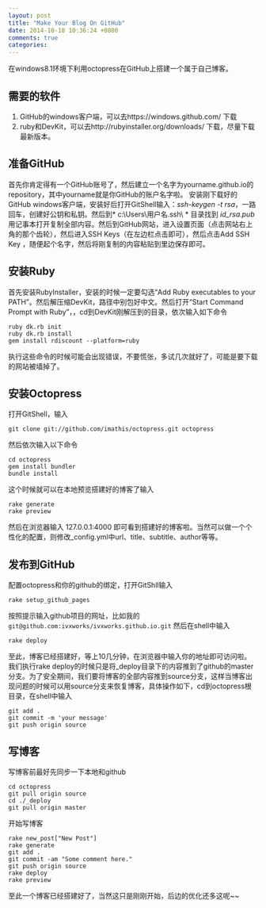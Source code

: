 ```yaml
---
layout: post
title: "Make Your Blog On GitHub"
date: 2014-10-18 10:36:24 +0800
comments: true
categories: 
---
```

在windows8.1环境下利用octopress在GitHub上搭建一个属于自己博客。

需要的软件
-------
<!-- more -->
 1. GitHub的windows客户端，可以去https://windows.github.com/ 下载
 2. ruby和DevKit，可以去http://rubyinstaller.org/downloads/ 下载，尽量下载最新版本。

准备GitHub
--
首先你肯定得有一个GitHub账号了，然后建立一个名字为yourname.github.io的repository，其中yourname就是你GitHub的账户名字啦。
安装刚下载好的GitHub windows客户端，安装好后打开GitShell输入：*ssh-keygen  -t rsa*，一路回车，创建好公钥和私钥。然后到* c:\Users\用户名\.ssh\ *  目录找到   *id_rsa.pub*用记事本打开复制全部内容。然后到GitHub网站，进入设置页面（点击网站右上角的那个齿轮），然后进入SSH Keys（在左边栏点击即可），然后点击Add SSH Key ，随便起个名字，然后将刚复制的内容粘贴到里边保存即可。

安装Ruby
--

首先安装RubyInstaller，安装的时候一定要勾选“Add Ruby executables to your PATH”。然后解压缩DevKit，路径中别包好中文。然后打开“Start Command Prompt with Ruby”，，cd到DevKit刚解压到的目录，依次输入如下命令

    ruby dk.rb init
    ruby dk.rb install
    gem install rdiscount --platform=ruby
执行这些命令的时候可能会出现错误，不要慌张，多试几次就好了，可能是要下载的网站被墙掉了。

安装Octopress
-------
打开GitShell，输入

    git clone git://github.com/imathis/octopress.git octopress
然后依次输入以下命令

    cd octopress
    gem install bundler
    bundle install 
这个时候就可以在本地预览搭建好的博客了输入

    rake generate
    rake preview
然后在浏览器输入 127.0.0.1:4000 即可看到搭建好的博客啦。当然可以做一个个性化的配置，则修改_config.yml中url、title、subtitle、author等等。

发布到GitHub
-------
配置octopress和你的github的绑定，打开GitShll输入

    rake setup_github_pages
按照提示输入github项目的网址，比如我的 `git@github.com:ivxworks/ivxworks.github.io.git`
然后在shell中输入

    rake deploy
至此，博客已经搭建好，等上10几分钟，在浏览器中输入你的地址即可访问啦。
我们执行rake deploy的时候只是将_deploy目录下的内容推到了github的master分支。为了安全期间，我们要将博客的全部内容推到source分支，这样当博客出现问题的时候可以用source分支来恢复博客，具体操作如下，cd到octopress根目录，在shell中输入

    git add .
    git commit -m 'your message'
    git push origin source

写博客
-------
写博客前最好先同步一下本地和github

    cd octopress
    git pull origin source
    cd ./_deploy
    git pull origin master
开始写博客

    rake new_post["New Post"]
    rake generate
    git add .
    git commit -am "Some comment here." 
    git push origin source
    rake deploy
    rake preview

至此一个博客已经搭建好了，当然这只是刚刚开始，后边的优化还多这呢~~
